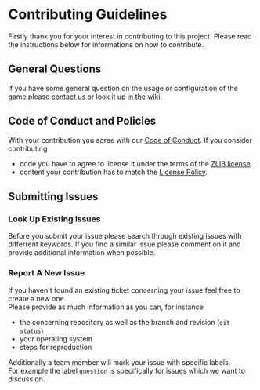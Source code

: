 # Contributing Guidelines

Firstly thank you for your interest in contributing to this project.
Please read the instructions below for informations on how to contribute.

## General Questions
If you have some general question on the usage or configuration of the game please [contact us](https://github.com/inexor-game/code/wiki/Development-Environment#contact) or look it up [in the wiki](https://github.com/inexor-game/code/wiki).

## Code of Conduct and Policies
With your contribution you agree with our [Code of Conduct](https://github.com/inexor-game/code/wiki/Code-of-Conduct). 
If you consider contributing
 * code you have to agree to license it under the terms of the [ZLIB license](https://github.com/inexor-game/code/blob/master/license.md).
 * content your contribution has to match the [License Policy](https://github.com/inexor-game/code/wiki/License-Policy).  

## Submitting Issues

### Look Up Existing Issues
Before you submit your issue please search through existing issues with differrent keywords.
If you find a similar issue please comment on it and provide additional information when possible.

### Report A New Issue
If you haven't found an existing ticket concerning your issue feel free to create a new one.  
Please provide as much information as you can, for instance 

 * the concerning repository as well as the branch and revision (`git status`)
 * your operating system
 * steps for reproduction
 
Additionally a team member will mark your issue with specific labels.  
For example the label `question` is specifically for issues which we want to discuss on. 
